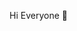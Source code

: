  Hi Everyone 👋

<!--
🙋🏻‍♀️ I am Erika Masini, a Full Stack Developer, looking for new opportunities and professional challenges in this fascinating world.

🔭 I am also a chemical engineer, and currently finishing an MBA, with several experiences in the manufacturing industries where I had
great opportunities of leading several group of people and develop the habilities of team work, management, cost reduction, working
under pressure, among others. I am looking forward to find a place where I can merge my experience and this new passion of 

 📫 My LinkedIn: https://www.linkedin.com/in/erikaberenicemasini/
-->
